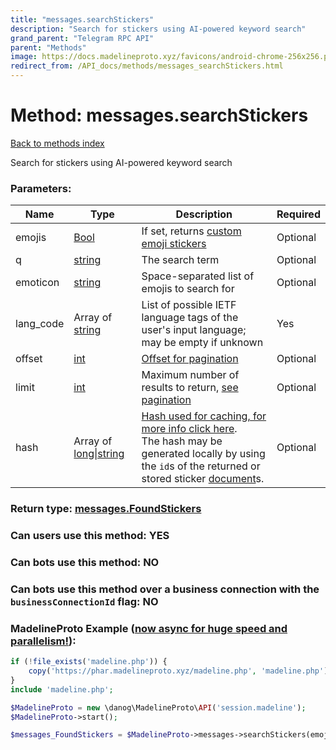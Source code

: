```yaml
---
title: "messages.searchStickers"
description: "Search for stickers using AI-powered keyword search"
grand_parent: "Telegram RPC API"
parent: "Methods"
image: https://docs.madelineproto.xyz/favicons/android-chrome-256x256.png
redirect_from: /API_docs/methods/messages_searchStickers.html
---
```

# Method: messages.searchStickers
[Back to methods index](index.html)



Search for stickers using AI-powered keyword search

### Parameters:

| Name     |    Type       | Description | Required |
|----------|---------------|-------------|----------|
|emojis|[Bool](/API_docs/types/Bool.html) | If set, returns [custom emoji stickers](https://core.telegram.org/api/custom-emoji) | Optional|
|q|[string](/API_docs/types/string.html) | The search term | Optional|
|emoticon|[string](/API_docs/types/string.html) | Space-separated list of emojis to search for | Optional|
|lang\_code|Array of [string](/API_docs/types/string.html) | List of possible IETF language tags of the user's input language; may be empty if unknown | Yes|
|offset|[int](/API_docs/types/int.html) | [Offset for pagination](https://core.telegram.org/api/offsets) | Optional|
|limit|[int](/API_docs/types/int.html) | Maximum number of results to return, [see pagination](https://core.telegram.org/api/offsets) | Optional|
|hash|Array of [long\|string](/API_docs/types/long\|string.html) | [Hash used for caching, for more info click here](https://core.telegram.org/api/offsets#hash-generation). <br>The hash may be generated locally by using the `id`s of the returned or stored sticker [document](../constructors/document.html)s. | Optional|


### Return type: [messages.FoundStickers](/API_docs/types/messages.FoundStickers.html)

### Can users use this method: **YES**


### Can bots use this method: **NO**


### Can bots use this method over a business connection with the `businessConnectionId` flag: **NO**


### MadelineProto Example ([now async for huge speed and parallelism!](https://docs.madelineproto.xyz/docs/ASYNC.html)):


```php
if (!file_exists('madeline.php')) {
    copy('https://phar.madelineproto.xyz/madeline.php', 'madeline.php');
}
include 'madeline.php';

$MadelineProto = new \danog\MadelineProto\API('session.madeline');
$MadelineProto->start();

$messages_FoundStickers = $MadelineProto->messages->searchStickers(emojis: $Bool, q: 'string', emoticon: 'string', lang_code: ['string', 'string'], offset: $int, limit: $int, hash: [$long\|string, $long\|string], );
```

